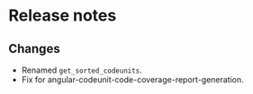 # Release notes

## Changes

- Renamed `get_sorted_codeunits`.
- Fix for angular-codeunit-code-coverage-report-generation.
